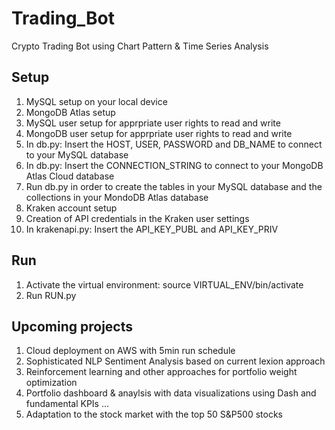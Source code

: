 # Trading_Bot
Crypto Trading Bot using Chart Pattern & Time Series Analysis

## Setup
1. MySQL setup on your local device
2. MongoDB Atlas setup
3. MySQL user setup for apprpriate user rights to read and write
4. MongoDB user setup for apprpriate user rights to read and write
5. In db.py: Insert the HOST, USER, PASSWORD and DB_NAME to connect to your MySQL database
6. In db.py: Insert the CONNECTION_STRING to connect to your MongoDB Atlas Cloud database
7. Run db.py in order to create the tables in your MySQL database and the collections in your MondoDB Atlas database
8. Kraken account setup
9. Creation of API credentials in the Kraken user settings
10. In krakenapi.py: Insert the API_KEY_PUBL and API_KEY_PRIV

## Run
1. Activate the virtual environment: source VIRTUAL_ENV/bin/activate 
2. Run RUN.py

## Upcoming projects
1. Cloud deployment on AWS with 5min run schedule
2. Sophisticated NLP Sentiment Analysis based on current lexion approach
3. Reinforcement learning and other approaches for portfolio weight optimization 
4. Portfolio dashboard & anaylsis with data visualizations using Dash and fundamental KPIs
   ...
5. Adaptation to the stock market with the top 50 S&P500 stocks
